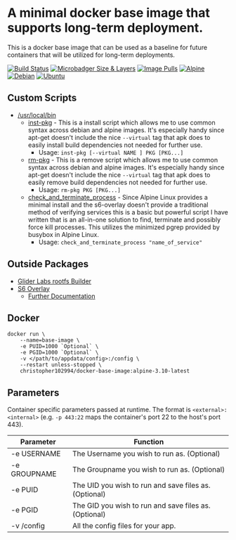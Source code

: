 # A minimal docker base image that supports long-term deployment.

This is a docker base image that can be used as a baseline for future containers that will be utilized for long-term deployments.

 [![Build Status](https://travis-ci.com/chris102994/docker-base-image.svg?branch=master)](https://travis-ci.com/chris102994/docker-base-image "Build Status")
[![Microbadger Size & Layers](https://images.microbadger.com/badges/image/christopher102994/docker-base-image.svg)](https://microbadger.com/images/christopher102994/docker-base-image "Image Size")
 [![Image Pulls](https://img.shields.io/docker/pulls/christopher102994/docker-base-image)](https://hub.docker.com/repository/docker/christopher102994/docker-base-image "Docker Hub Info")
 [![Alpine](https://images.microbadger.com/badges/version/christopher102994/docker-base-image:alpine-3.10-latest.svg)](https://microbadger.com/images/christopher102994/docker-base-image:alpine-3.10-latest "Alpine Image")
 [![Debian](https://images.microbadger.com/badges/version/christopher102994/docker-base-image:debian-10-latest.svg)](https://microbadger.com/images/christopher102994/docker-base-image:debian-10-latest "Debian Image")
 [![Ubuntu](https://images.microbadger.com/badges/version/christopher102994/docker-base-image:ubuntu-18-latest.svg)](https://microbadger.com/images/christopher102994/docker-base-image:ubuntu-18-latest "Ubuntu Image")

## **Custom Scripts**
* [/usr/local/bin](https://github.com/chris102994/docker-base-image/tree/master/rootfs/usr/local/bin)
  * [inst-pkg](https://github.com/chris102994/docker-base-image/blob/master/rootfs/usr/local/bin/inst-pkg) - This is a install script which allows me to use common syntax across debian and alpine images. It's especially handy since apt-get doesn't include the nice `--virtual` tag that apk does to easily install build dependencies not needed for further use.
    * Usage: `inst-pkg [--virtual NAME ] PKG [PKG...]`
  * [rm-pkg](https://github.com/chris102994/docker-base-image/blob/master/rootfs/usr/local/bin/rm-pkg) - This is a remove script which allows me to use common syntax across debian and alpine images. It's especially handy since apt-get doesn't include the nice `--virtual` tag that apk does to easily remove build dependencies not needed for further use.
    * Usage: `rm-pkg PKG [PKG...]`
  * [check_and_terminate_process](https://github.com/chris102994/docker-base-image/blob/master/rootfs/usr/local/bin/check_and_terminate_process) - Since Alpine Linux provides a minimal install and the s6-overlay doesn't provide a traditional method of verifying services this is a basic but powerful script I have written that is an all-in-one solution to find, terminate and possibly force kill processes. This utilizes the minimized pgrep provided by busybox in Alpine Linux.
    * Usage: `check_and_terminate_process "name_of_service"`

## **Outside Packages**
* [Glider Labs rootfs Builder](https://github.com/gliderlabs/docker-alpine/tree/master/builder)
* [S6 Overlay](https://github.com/just-containers/s6-overlay) 
    * [Further Documentation](https://github.com/just-containers/s6-overlay/blob/master/README.md)

## Docker
```
docker run \
	--name=base-image \
	-e PUID=1000 `Optional` \
	-e PGID=1000 `Optional` \
	-v </path/to/appdata/config>:/config \
	--restart unless-stopped \
	christopher102994/docker-base-image:alpine-3.10-latest
```

## Parameters
Container specific parameters passed at runtime. The format is `<external>:<internal>` (e.g. `-p 443:22` maps the container's port 22 to the host's port 443).

| Parameter | Function |
| -------- | -------- |
| -e USERNAME | The Username you wish to run as. (Optional) |
| -e GROUPNAME | The Groupname you wish to run as. (Optional) |
| -e PUID | The UID you wish to run and save files as. (Optional) |
| -e PGID | The GID you wish to run and save files as. (Optional) |
| -v /config | All the config files for your app. |